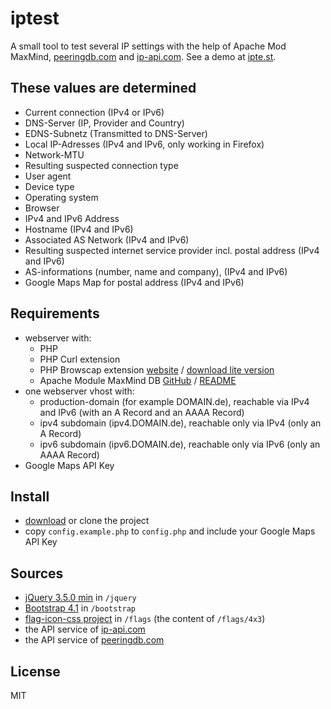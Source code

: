 # iptest

A small tool to test several IP settings with the help of Apache Mod MaxMind, [peeringdb.com](https://www.peeringdb.com/apidocs/) and [ip-api.com](http://ip-api.com).
See a demo at [ipte.st](http://ipte.st).

## These values are determined
* Current connection (IPv4 or IPv6)
* DNS-Server (IP, Provider and Country)
* EDNS-Subnetz (Transmitted to DNS-Server)
* Local IP-Adresses (IPv4 and IPv6, only working in Firefox)
* Network-MTU
* Resulting suspected connection type
* User agent
* Device type
* Operating system
* Browser
* IPv4 and IPv6 Address
* Hostname (IPv4 and IPv6)
* Associated AS Network (IPv4 and IPv6)
* Resulting suspected internet service provider incl. postal address (IPv4 and IPv6)
* AS-informations (number, name and company), (IPv4 and IPv6)
* Google Maps Map for postal address (IPv4 and IPv6)

## Requirements

* webserver with:
  * PHP
  * PHP Curl extension
  * PHP Browscap extension [website](https://browscap.org) / [download lite version](https://browscap.org/stream?q=Lite_PHP_BrowsCapINI)
  * Apache Module MaxMind DB [GitHub](https://github.com/maxmind/mod_maxminddb) / [README](README-install-apache-mod-maxmind.md)
* one webserver vhost with:
  * production-domain (for example DOMAIN.de), reachable via IPv4 and IPv6 (with an A Record and an AAAA Record)
  * ipv4 subdomain (ipv4.DOMAIN.de), reachable only via IPv4 (only an A Record)
  * ipv6 subdomain (ipv6.DOMAIN.de), reachable only via IPv6 (only an AAAA Record)
* Google Maps API Key

## Install
* [download](https://github.com/sebastianhegge/iptest/archive/master.zip) or clone the project
* copy `config.example.php` to `config.php` and include your Google Maps API Key

## Sources
* [jQuery 3.5.0 min](https://code.jquery.com/jquery-3.5.0.min.js) in `/jquery`
* [Bootstrap 4.1](https://getbootstrap.com/docs/4.1/getting-started/download/) in `/bootstrap`
* [flag-icon-css project](https://github.com/lipis/flag-icon-css/archive/master.zip) in `/flags` (the content of `/flags/4x3`)
* the API service of [ip-api.com](http://ip-api.com)
* the API service of [peeringdb.com](https://www.peeringdb.com/apidocs/)

## License
MIT
